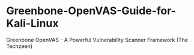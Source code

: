 # Greenbone-OpenVAS-Guide-for-Kali-Linux
Greenbone OpenVAS - A Powerful Vulnerability Scanner Framework (The Techzeen) 
